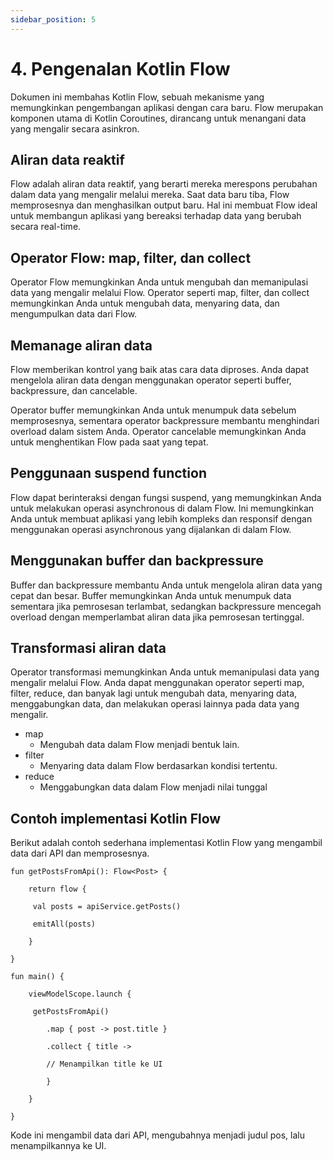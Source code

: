 ```yaml
---
sidebar_position: 5
---
```


# 4. Pengenalan Kotlin Flow

Dokumen ini membahas Kotlin Flow, sebuah mekanisme yang memungkinkan pengembangan aplikasi dengan cara baru. 
Flow merupakan komponen utama di Kotlin Coroutines, dirancang untuk menangani data yang mengalir secara asinkron.



## Aliran data reaktif

Flow adalah aliran data reaktif, yang berarti mereka merespons perubahan dalam data yang mengalir melalui mereka. Saat data baru tiba, Flow memprosesnya dan menghasilkan output baru. Hal ini membuat Flow ideal untuk membangun aplikasi yang bereaksi terhadap data yang berubah secara real-time.

## Operator Flow: map, filter, dan collect 
Operator Flow memungkinkan Anda untuk mengubah dan memanipulasi data yang mengalir melalui Flow. Operator seperti map, filter, dan collect memungkinkan Anda untuk mengubah data, menyaring data, dan mengumpulkan data dari Flow.

## Memanage aliran data 
Flow memberikan kontrol yang baik atas cara data diproses. Anda dapat mengelola aliran data dengan menggunakan operator seperti buffer, backpressure, dan cancelable.

Operator buffer memungkinkan Anda untuk menumpuk data sebelum memprosesnya, sementara operator backpressure membantu menghindari overload dalam sistem Anda. Operator cancelable memungkinkan Anda untuk menghentikan Flow pada saat yang tepat.

## Penggunaan suspend function 
Flow dapat berinteraksi dengan fungsi suspend, yang memungkinkan Anda untuk melakukan operasi asynchronous di dalam Flow. Ini memungkinkan Anda untuk membuat aplikasi yang lebih kompleks dan responsif dengan menggunakan operasi asynchronous yang dijalankan di dalam Flow.

## Menggunakan buffer dan backpressure

Buffer dan backpressure membantu Anda untuk mengelola aliran data yang cepat dan besar. Buffer memungkinkan Anda untuk menumpuk data sementara jika pemrosesan terlambat, sedangkan backpressure mencegah overload dengan memperlambat aliran data jika pemrosesan tertinggal.

## Transformasi aliran data

Operator transformasi memungkinkan Anda untuk memanipulasi data yang mengalir melalui Flow. Anda dapat menggunakan operator seperti map, filter, reduce, dan banyak lagi untuk mengubah data, menyaring data, menggabungkan data, dan melakukan operasi lainnya pada data yang mengalir.

 - map 
	 - Mengubah data dalam Flow menjadi bentuk lain. 
 - filter 
   - Menyaring data dalam Flow berdasarkan kondisi tertentu.
 - reduce 
   - Menggabungkan data dalam Flow menjadi nilai tunggal

## Contoh implementasi Kotlin Flow
Berikut adalah contoh sederhana implementasi Kotlin Flow yang mengambil data dari API dan memprosesnya.

```
fun getPostsFromApi(): Flow<Post> {

	return flow {

	 val posts = apiService.getPosts()

	 emitAll(posts)

	}

}

fun main() {

	viewModelScope.launch {

	 getPostsFromApi()

		.map { post -> post.title }

		.collect { title ->

		// Menampilkan title ke UI

		}

	}

}
```

Kode ini mengambil data dari API, mengubahnya menjadi judul pos, lalu menampilkannya ke UI.
  

